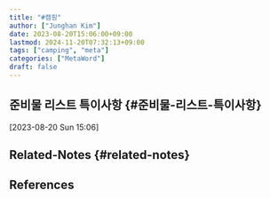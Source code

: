 ```yaml
---
title: "#캠핑"
author: ["Junghan Kim"]
date: 2023-08-20T15:06:00+09:00
lastmod: 2024-11-20T07:32:13+09:00
tags: ["camping", "meta"]
categories: ["MetaWord"]
draft: false
---
```


## 준비물 리스트 특이사항 {#준비물-리스트-특이사항}

<span class="timestamp-wrapper"><span class="timestamp">[2023-08-20 Sun 15:06]</span></span>


## Related-Notes {#related-notes}

## References

<style>.csl-entry{text-indent: -1.5em; margin-left: 1.5em;}</style><div class="csl-bib-body">
</div>
